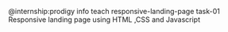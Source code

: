 @internship:prodigy info teach responsive-landing-page
task-01 Responsive landing page using HTML ,CSS and Javascript
